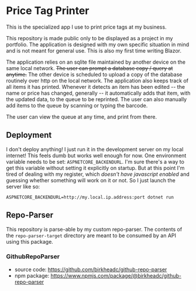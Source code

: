 # Price Tag Printer

This is the specialized app I use to print price tags at my business.

This repository is made public only to be displayed as a project in my portfolio. The application is designed with my own specific situation in mind and is not meant for general use. This is also my first time writing Blazor.

The application relies on an sqlite file maintained by another device on the same local network. ~~The user can prompt a database copy / query at anytime.~~ The other device is scheduled to upload a copy of the database routinely over http on the local network. The application also keeps track of all items it has printed. Whenever it detects an item has been edited -- the name or price has changed, generally -- it automatically adds that item, with the updated data, to the queue to be reprinted. The user can also manually add items to the queue by scanning or typing the barcode.

The user can view the queue at any time, and print from there.

## Deployment

I don't deploy anything! I just run it in the development server on my local internet! This feels dumb but works well enough for now. One environment variable needs to be set: `ASPNETCORE_BACKENDURL`. I'm sure there's a way to get this variable without setting it explicitly on startup. But at this point I'm tired of dealing with my register, which *doesn't have javascript enabled* and guessing whether something will work on it or not. So I just launch the server like so:

`ASPNETCORE_BACKENDURL=http://my.local.ip.address:port dotnet run`

## Repo-Parser
This repository is parse-able by my custom repo-parser. The contents of the `repo-parser-target` directory are meant to be consumed by an API using this package.
### GithubRepoParser
- source code: https://github.com/birkheadc/github-repo-parser
- npm package: https://www.npmjs.com/package/@birkheadc/github-repo-parser
